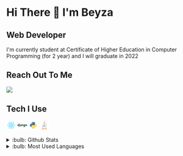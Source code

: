 # Hi There 👋 I'm Beyza

## Web Developer
I'm currently student at Certificate of Higher Education in Computer Programming (for 2 year) and I will graduate in 2022

## Reach Out To Me

[<img width="22" src="https://unpkg.com/simple-icons@v6/icons/linkedin.svg" align="left" />][linkedin]

[linkedin]: https://www.linkedin.com/in/beyzanur-yap%C4%B1c%C4%B1-272b251b9/
<br/>

## Tech I Use
<img src="https://raw.githubusercontent.com/github/explore/80688e429a7d4ef2fca1e82350fe8e3517d3494d/topics/react/react.png" width="25" height="25"> <img src="https://raw.githubusercontent.com/github/explore/7456fdff59816d37ef383a6c8f32a26ff7332db2/topics/django/django.png" width="25" height="25"> 
<img src="https://raw.githubusercontent.com/github/explore/80688e429a7d4ef2fca1e82350fe8e3517d3494d/topics/python/python.png" width="25" height="25">
<img src="https://raw.githubusercontent.com/github/explore/5b3600551e122a3277c2c5368af2ad5725ffa9a1/topics/java/java.png" width="25" height="25">

<details>
<summary>:bulb: Github Stats</summary>
  <img src="https://github-readme-stats.vercel.app/api?username=Beyza&theme=radical">
</details>

<details>
<summary>:bulb: Most Used Languages</summary>
  <img src="https://github-readme-stats.vercel.app/api/top-langs/?username=Beyza&layout=compact&theme=radical">
</details>


<!--
**beyzayapici/beyzayapici** is a ✨ _special_ ✨ repository because its `README.md` (this file) appears on your GitHub profile.

Here are some ideas to get you started:

- 🔭 I’m currently working on ...
- 🌱 I’m currently learning ...
- 👯 I’m looking to collaborate on ...
- 🤔 I’m looking for help with ...
- 💬 Ask me about ...
- 📫 How to reach me: ...
- 😄 Pronouns: ...
- ⚡ Fun fact: ...
-->
